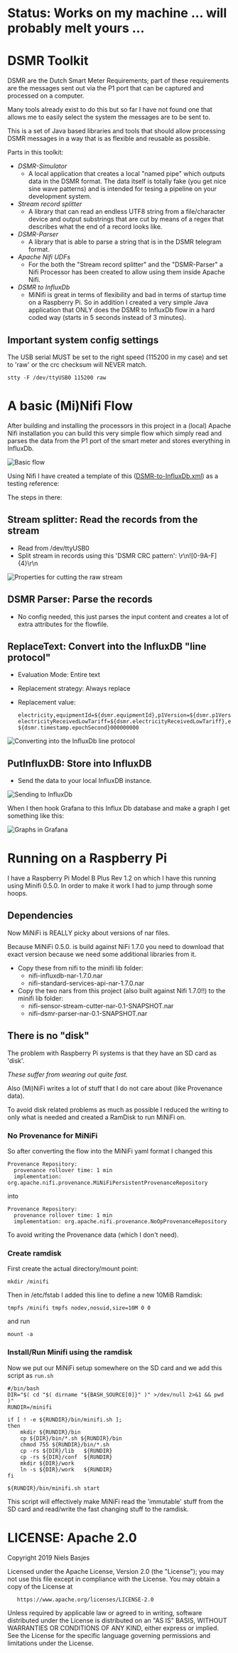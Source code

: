 # Status: Works on my machine ... will probably melt yours ...

# DSMR Toolkit
DSMR are the Dutch Smart Meter Requirements; part of these requirements are the messages sent out via the P1 port that can be captured and processed on a computer.

Many tools already exist to do this but so far I have not found one that allows me to easily select the system the messages are to be sent to.

This is a set of Java based libraries and tools that should allow processing DSMR messages in a way that is as flexible and reusable as possible.

Parts in this toolkit:

- *DSMR-Simulator* 
  - A local application that creates a local "named pipe" which outputs data in the DSMR format. The data itself is totally fake (you get nice sine wave patterns) and is intended for tesing a pipeline on your development system.
- *Stream record splitter*
  - A library that can read an endless UTF8 string from a file/character device and output substrings that are cut by means of a regex that describes what the end of a record looks like.  
- *DSMR-Parser*
  - A library that is able to parse a string that is in the DSMR telegram format.
- *Apache Nifi UDFs*
  - For the both the "Stream record splitter" and the "DSMR-Parser" a Nifi Processor has been created to allow using them inside Apache Nifi.
- *DSMR to InfluxDb*
  - MiNifi is great in terms of flexibility and bad in terms of startup time on a Raspberry Pi. So in addition I created a very simple Java application that ONLY does the DSMR to InfluxDb flow in a hard coded way (starts in 5 seconds instead of 3 minutes).

## Important system config settings

The USB serial MUST be set to the right speed (115200 in my case) and set to 'raw' or the crc checksum will NEVER match.

    stty -F /dev/ttyUSB0 115200 raw

# A basic (Mi)Nifi Flow
After building and installing the processors in this project in a (local) Apache Nifi installation you can build this very simple flow which simply read and parses the data from the P1 port of the smart meter and stores everything in InfluxDb.

![Basic flow](docs/Nifi-flow.png)

Using Nifi I have created a template of this ([DSMR-to-InfluxDb.xml](docs/DSMR-to-InfluxDb.xml)) as a testing reference:

The steps in there:

## Stream splitter: Read the records from the stream
- Read from /dev/ttyUSB0
- Split stream in records using this 'DSMR CRC pattern': \r\n![0-9A-F]{4}\r\n

![Properties for cutting the raw stream](docs/Nifi-Read-ttyUSB0.png)

## DSMR Parser: Parse the records
- No config needed, this just parses the input content and creates a lot of extra attributes for the flowfile.

## ReplaceText: Convert into the InfluxDB "line protocol"
- Evaluation Mode: Entire text
- Replacement strategy: Always replace
- Replacement value: 

      electricity,equipmentId=${dsmr.equipmentId},p1Version=${dsmr.p1Version} electricityReceivedLowTariff=${dsmr.electricityReceivedLowTariff},electricityReceivedNormalTariff=${dsmr.electricityReceivedNormalTariff},electricityReturnedLowTariff=${dsmr.electricityReturnedLowTariff},electricityReturnedNormalTariff=${dsmr.electricityReturnedNormalTariff},electricityTariffIndicator=${dsmr.electricityTariffIndicator},electricityPowerReceived=${dsmr.electricityPowerReceived},electricityPowerReturned=${dsmr.electricityPowerReturned},powerFailures=${dsmr.powerFailures}i,longPowerFailures=${dsmr.longPowerFailures}i,voltageSagsPhaseL1=${dsmr.voltageSagsPhaseL1}i,voltageSagsPhaseL2=${dsmr.voltageSagsPhaseL2}i,voltageSagsPhaseL3=${dsmr.voltageSagsPhaseL3}i,voltageSwellsPhaseL1=${dsmr.voltageSwellsPhaseL1}i,voltageSwellsPhaseL2=${dsmr.voltageSwellsPhaseL2}i,voltageSwellsPhaseL3=${dsmr.voltageSwellsPhaseL3}i,voltageL1=${dsmr.voltageL1},voltageL2=${dsmr.voltageL2},voltageL3=${dsmr.voltageL3},currentL1=${dsmr.currentL1},currentL2=${dsmr.currentL2},currentL3=${dsmr.currentL3},powerReceivedL1=${dsmr.powerReceivedL1},powerReceivedL2=${dsmr.powerReceivedL2},powerReceivedL3=${dsmr.powerReceivedL3},powerReturnedL1=${dsmr.powerReturnedL1},powerReturnedL2=${dsmr.powerReturnedL2},powerReturnedL3=${dsmr.powerReturnedL3} ${dsmr.timestamp.epochSecond}000000000

![Converting into the InfluxDb line protocol](docs/Nifi-Line-protocol.png)

## PutInfluxDB: Store into InfluxDB
- Send the data to your local InfluxDB instance.

![Sending to InfluxDb](docs/Nifi-to-Influxdb.png)

When I then hook Grafana to this Influx Db database and make a graph I get something like this:

![Graphs in Grafana](docs/Nifi-grafana.png)

# Running on a Raspberry Pi

I have a Raspberry Pi Model B Plus Rev 1.2 on which I have this running using Minifi 0.5.0.
In order to make it work I had to jump through some hoops.

## Dependencies
Now MiNiFi is REALLY picky about versions of nar files.

Because MiNiFi 0.5.0. is build against NiFi 1.7.0 you need to download that exact version because we need some additional libraries from it.

- Copy these from nifi to the minifi lib folder:
    - nifi-influxdb-nar-1.7.0.nar 
    - nifi-standard-services-api-nar-1.7.0.nar
- Copy the two nars from this project (also built against Nifi 1.7.0!!) to the minifi lib folder:
    - nifi-sensor-stream-cutter-nar-0.1-SNAPSHOT.nar
    - nifi-dsmr-parser-nar-0.1-SNAPSHOT.nar

## There is no "disk"
The problem with Raspberry Pi systems is that they have an SD card as 'disk'.

*These suffer from wearing out quite fast.*

Also (Mi)NiFi writes a lot of stuff that I do not care about (like Provenance data).

To avoid disk related problems as much as possible I reduced the writing to only what is needed and created a RamDisk to run MiNiFi on.

### No Provenance for MiNiFi
So after converting the flow into the MiNiFi yaml format I changed this 

    Provenance Repository:
      provenance rollover time: 1 min
      implementation: org.apache.nifi.provenance.MiNiFiPersistentProvenanceRepository

into 

    Provenance Repository:
      provenance rollover time: 1 min
      implementation: org.apache.nifi.provenance.NoOpProvenanceRepository

To avoid writing the Provenance data (which I don't need).

### Create ramdisk

First create the actual directory/mount point:

    mkdir /minifi

Then in /etc/fstab I added this line to define a new 10MiB Ramdisk:
      
    tmpfs /minifi tmpfs nodev,nosuid,size=10M 0 0      

and run

    mount -a

### Install/Run Minifi using the ramdisk

Now we put our MiNiFi setup somewhere on the SD card and we add this script as `run.sh`

    #/bin/bash
    DIR="$( cd "$( dirname "${BASH_SOURCE[0]}" )" >/dev/null 2>&1 && pwd )"
    RUNDIR=/minifi

    if [ ! -e ${RUNDIR}/bin/minifi.sh ];
    then
        mkdir ${RUNDIR}/bin
        cp ${DIR}/bin/*.sh ${RUNDIR}/bin
        chmod 755 ${RUNDIR}/bin/*.sh
        cp -rs ${DIR}/lib   ${RUNDIR}
        cp -rs ${DIR}/conf  ${RUNDIR}
        mkdir ${DIR}/work
        ln -s ${DIR}/work   ${RUNDIR}
    fi
    
    ${RUNDIR}/bin/minifi.sh start

This script will effectively make MiNiFi read the 'immutable' stuff from the SD card and read/write the fast changing stuff to the ramdisk.

# LICENSE: Apache 2.0

   Copyright 2019 Niels Basjes

   Licensed under the Apache License, Version 2.0 (the "License");
   you may not use this file except in compliance with the License.
   You may obtain a copy of the License at

       https://www.apache.org/licenses/LICENSE-2.0

   Unless required by applicable law or agreed to in writing, software
   distributed under the License is distributed on an "AS IS" BASIS,
   WITHOUT WARRANTIES OR CONDITIONS OF ANY KIND, either express or implied.
   See the License for the specific language governing permissions and
   limitations under the License.
